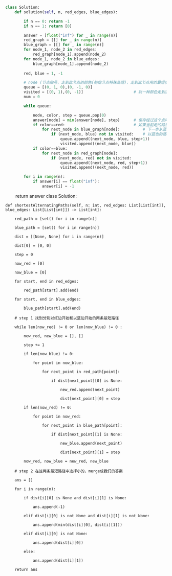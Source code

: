 

```python
class Solution:
    def solution(self, n, red_edges, blue_edges):

        if n == 0: return -1
        if n == 1: return [0]

        answer = [float("inf") for _ in range(n)]
        red_graph = [[] for _ in range(n)]
        blue_graph = [[] for _ in range(n)]
        for node_1, node_2 in red_edges:
            red_graph[node_1].append(node_2)
        for node_1, node_2 in blue_edges:
            blue_graph[node_1].append(node_2)
        
        red, blue = 1, -1

        # node (节点编号，走到此节点的颜色(初始节点特殊处理)，走到此节点用的最短步数)
        queue = [(0, 1, 0),(0, -1, 0)]
        visited = [(0, 1),(0, -1)]                      # 以一种颜色走到这个点，不必再走了
        num = 0

        while queue:

            node, color, step = queue.pop(0)
            answer[node] = min(answer[node], step)      # 保存经过这个点时最短的步
            if color==red:                              # 如果当前走的路是红色
                for next_node in blue_graph[node]:          # 下一步从蓝色里面找
                    if (next_node, blue) not in visited:    # 以蓝色的路走到这个点没走过
                        queue.append((next_node, blue, step+1))
                        visited.append((next_node, blue))
            if color==blue:
                for next_node in red_graph[node]:
                    if (next_node, red) not in visited:
                        queue.append((next_node, red, step+1))
                        visited.append((next_node, red))

        for i in range(n):
            if answer[i] == float("inf"):
                answer[i] = -1
```
        return answer
class Solution:

    def shortestAlternatingPaths(self, n: int, red_edges: List[List[int]], blue_edges: List[List[int]]) -> List[int]:

        red_path = [set() for i in range(n)]

        blue_path = [set() for i in range(n)]

        dist = [[None, None] for i in range(n)]

        dist[0] = [0, 0]

        step = 0

        now_red = [0]

        now_blue = [0]

        for start, end in red_edges:

            red_path[start].add(end)

        for start, end in blue_edges:

            blue_path[start].add(end)

        # step 1 找到分别以红边开始和以蓝边开始的两条最短路径

        while len(now_red) != 0 or len(now_blue) != 0 :

            new_red, new_blue = [], []

            step += 1

            if len(now_blue) != 0:

                for point in now_blue:

                    for next_point in red_path[point]:

                        if dist[next_point][0] is None:

                            new_red.append(next_point)

                            dist[next_point][0] = step

            if len(now_red) != 0:

                for point in now_red:

                    for next_point in blue_path[point]:

                        if dist[next_point][1] is None:

                            new_blue.append(next_point)

                            dist[next_point][1] = step

            now_red, now_blue = new_red, new_blue

        # step 2 在这两条最短路径中选择小的，merge成我们的答案

        ans = []

        for i in range(n):

            if dist[i][0] is None and dist[i][1] is None:

                ans.append(-1)

            elif dist[i][0] is not None and dist[i][1] is not None:

                ans.append(min(dist[i][0], dist[i][1]))

            elif dist[i][0] is not None:

                ans.append(dist[i][0])

            else:

                ans.append(dist[i][1])

        return ans

